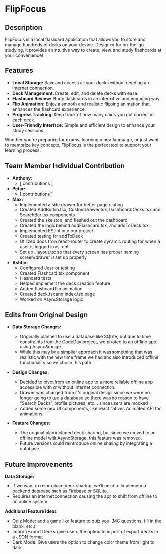 # FlipFocus

## Description
FlipFocus is a local flashcard application that allows you to store and manage hundreds of decks on your device. Designed for on-the-go studying, it provides an intuitive way to create, view, and study flashcards at your convenience!

## Features
- **Local Storage:** Save and access all your decks without needing an internet connection.
- **Deck Management:** Create, edit, and delete decks with ease.
- **Flashcard Review:** Study flashcards in an interactive and engaging way.
- **Flip Animation:** Enjoy a smooth and realistic flipping animation that enhances the flashcard experience.
- **Progress Tracking:** Keep track of how many cards you got correct in each deck.
- **User-Friendly Interface:** Simple and efficient design to enhance your study sessions.

Whether you're preparing for exams, learning a new language, or just want to memorize key concepts, FlipFocus is the perfect tool to support your learning process.

## Team Member Individual Contribution
- **Anthony:** 
    - [ contributions ]
- **Petar:** 
    - [ contributions ]
- **Max:**
    - Implemented a side drawer for better page routing
    - Created AddButton.tsx, CustomDrawer.tsx, DashboardDecks.tsx and SearchBar.tsx components
    - Created the skeleton, and fleshed out the dashboard
    - Created the logic behind addFlashcard.tsx, and addToDeck.tsx
    - Implemented ESLint into our project
    - Created testing for addToDeck
    - Utilized docs from react-router to create dynamic routing for when a user is logged in vs. not
    - Set up _layout.tsx so that every screen has proper naming screen/drawer is set up properly
- **Ashtin:** 
    - Configured Jest for testing
    - Created Flashcard.tsx component
    - Flashcard tests
    - Helped implement the deck creation feature
    - Added flashcard flip animation 
    - Created deck.tsx and index.tsx page
    - Worked on AsyncStorage logic


## Edits from Original Design
- **Data Storage Changes:** 
     - Originally planned to use a database like SQLite, but due to time constraints from the CodeDay project, we pivoted to an offline app using AsyncStorage.
     - While this may be a simplier approach it was something that was realistic with the new time frame we had and also introduced offline functionality so we chose this path. 
- **Design Changes:** 
    - Decided to pivot from an online app to a more reliable offline app accessible with or without internet connection.
    - Drawer was changed from it's original design since we were no longer going to use a database so there was no reason to have "Search Decks", profile pictures, etc... since users are mocked
    - Added some new UI components, like react natives Animated API for animations. 


- **Feature Changes:** 
    - The original plan included deck sharing, but since we moved to an offline model with AsyncStorage, this feature was removed.
    - Future versions could reintroduce online sharing by integrating a database.


## Future Improvements

**Data Storage:** 
- If we want to reintroduce deck sharing, we’ll need to implement a backend database such as Firebase or SQLite.
- Requires an internet connection causing the app to shift from offline to an online system

**Additional Feature Ideas:**
- Quiz Mode: add a game like feature to quiz you. (MC questions, fill in the blank, etc.)
- Import/Export Decks: give users the option to import ot export decks in a JSON format 
- Dark Mode: Give users the option to change color theme from light to dark

